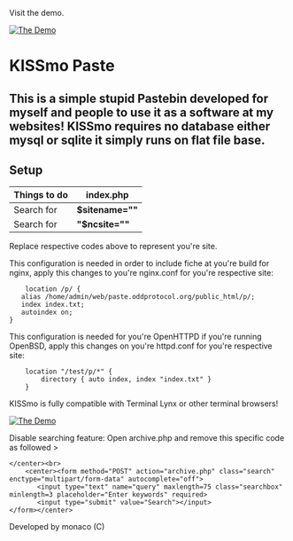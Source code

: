 Visit the demo.

[![The Demo](https://i.imgur.com/YzuOQ6T.png)](https://paste.oddprotocol.org)

# KISSmo Paste

This is a simple stupid Pastebin developed for myself and people to use it as a software at my websites!
KISSmo requires no database either mysql or sqlite it simply runs on flat file base.
--------------------------------------------------------------

## Setup

| Things to do | index.php |
| ------ | ------ |
| Search for | **$sitename=""** |
| Search for | **"$ncsite=""** |

Replace respective codes above to represent you're site.

This configuration is needed in order to include fiche at you're build for nginx, apply this changes to you're nginx.conf for you're respective site:

```
    location /p/ {
   alias /home/admin/web/paste.oddprotocol.org/public_html/p/;
   index index.txt;
   autoindex on;
}
```

This configuration is needed for you're OpenHTTPD if you're running OpenBSD, apply this changes on you're httpd.conf for you're respective site:

```
	location "/test/p/*" { 
		directory { auto index, index "index.txt" }
	}
```
KISSmo is fully compatible with Terminal Lynx or other terminal browsers!

[![The Demo](https://i.imgur.com/J5j9icZ.png)](https://paste.oddprotocol.org)

Disable searching feature:
Open archive.php and remove this specific code as followed >
```
</center><br>
	<center><form method="POST" action="archive.php" class="search" enctype="multipart/form-data" autocomplete="off">
       <input type="text" name="query" maxlength=75 class="searchbox" minlength=3 placeholder="Enter keywords" required>
       <input type="submit" value="Search"></input>
</form></center>
```

Developed by monaco (C)
